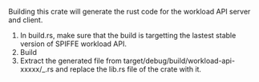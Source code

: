 Building this crate will generate the rust code for the workload API server and client.
1. In build.rs, make sure that the build is targetting the lastest stable version of SPIFFE workload API.
2. Build
3. Extract the generated file from target/debug/build/workload-api-xxxxx/_.rs and replace the lib.rs file of the crate with it.
